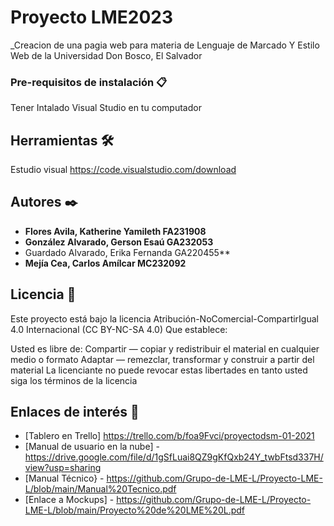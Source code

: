 #  Proyecto  LME2023

_Creacion de una pagia web para  materia de Lenguaje de Marcado Y Estilo Web de la Universidad Don Bosco, El  Salvador

### Pre-requisitos de instalación 📋

 Tener Intalado Visual Studio en tu computador

## Herramientas 🛠️

Estudio visual https://code.visualstudio.com/download

## Autores ✒️

* **Flores Avila, Katherine Yamileth FA231908**
* **González Alvarado, Gerson Esaú GA232053**
* Guardado Alvarado, Erika Fernanda GA220455**
* **Mejía Cea, Carlos Amílcar MC232092**

## Licencia 📄

Este proyecto está bajo la licencia Atribución-NoComercial-CompartirIgual 4.0 Internacional (CC BY-NC-SA 4.0)
Que establece:

Usted es libre de:
Compartir — copiar y redistribuir el material en cualquier medio o formato
Adaptar — remezclar, transformar y construir a partir del material
La licenciante no puede revocar estas libertades en tanto usted siga los términos de la licencia

## Enlaces de interés 👀

* [Tablero en Trello] https://trello.com/b/foa9Fvci/proyectodsm-01-2021
* [Manual de usuario en la nube] - https://drive.google.com/file/d/1gSfLuai8QZ9gKfQxb24Y_twbFtsd337H/view?usp=sharing
* [Manual Técnico} - https://github.com/Grupo-de-LME-L/Proyecto-LME-L/blob/main/Manual%20Tecnico.pdf
* [Enlace a Mockups] - https://github.com/Grupo-de-LME-L/Proyecto-LME-L/blob/main/Proyecto%20de%20LME%20L.pdf


